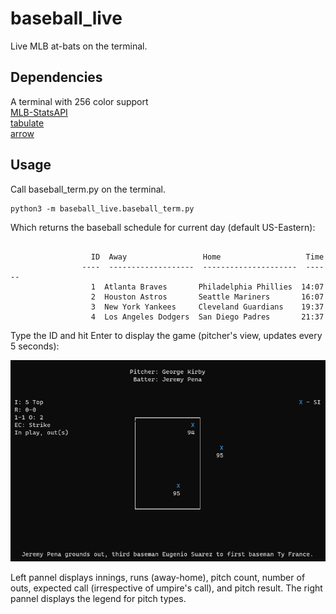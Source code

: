 # baseball_live
Live MLB at-bats on the terminal.

## Dependencies
A terminal with 256 color support  
[MLB-StatsAPI](https://github.com/toddrob99/MLB-StatsAPI)  
[tabulate](https://github.com/gregbanks/python-tabulate)   
[arrow](https://github.com/arrow-py/arrow)

## Usage
Call baseball_term.py on the terminal. 
```
python3 -m baseball_live.baseball_term.py
```
Which returns the baseball schedule for current day (default US-Eastern):
```

                  ID  Away                 Home                   Time
                ----  -------------------  ---------------------  ------
                  1  Atlanta Braves       Philadelphia Phillies  14:07
                  2  Houston Astros       Seattle Mariners       16:07
                  3  New York Yankees     Cleveland Guardians    19:37
                  4  Los Angeles Dodgers  San Diego Padres       21:37

```
Type the ID and hit Enter to display the game (pitcher's view, updates every 5 seconds):
<p align="center">
  <img src="figures/example.png" alt="Sublime's custom image"/>
</p>   
Left pannel displays innings, runs (away-home), pitch count, number of outs,
expected call (irrespective of umpire's call), and pitch result. The right pannel
displays the legend for pitch types.